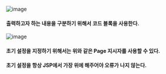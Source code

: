 ![image](https://github.com/user-attachments/assets/d45d1456-01bf-41a7-8153-60c102973253)

#### 출력하고자 하는 내용을 구분하기 위해서 코드 블록을 사용한다.

![image](https://github.com/user-attachments/assets/62c4a95b-36de-473a-9855-163eac6bf4dc)

#### 초기 설정을 지정하기 위해서는 위와 같은 Page 지시자를 사용할 수 있다.
#### 초기 설정을 항상 JSP에서 가장 위에 해주어야 오류가 나지 않는다. 
